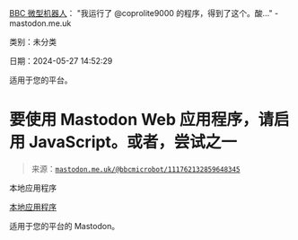 [BBC 微型机器人](https://mastodon.me.uk/@bbcmicrobot/111762132859648345)： "我运行了 @coprolite9000 的程序，得到了这个。酸…" - mastodon.me.uk

类别：未分类

日期：2024-05-27 14:52:29

适用于您的平台。

# 要使用 Mastodon Web 应用程序，请启用 JavaScript。或者，尝试之一

> 来源：[`mastodon.me.uk/@bbcmicrobot/111762132859648345`](https://mastodon.me.uk/@bbcmicrobot/111762132859648345)

本地应用程序

[本地应用程序](https://joinmastodon.org/apps)

适用于您的平台的 Mastodon。
